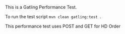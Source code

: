 
This is a Gatling Performance Test.

To run the test script
`mvn clean gatling:test
`.

This performance test uses POST and GET for HD Order 